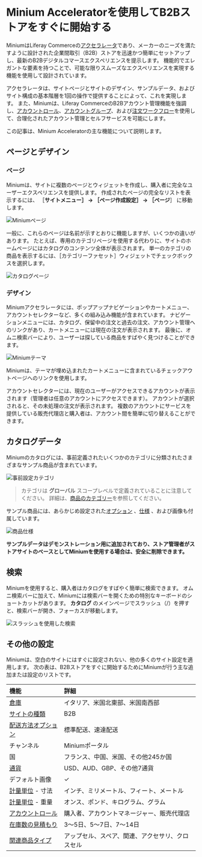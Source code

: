 # Minium Acceleratorを使用してB2Bストアをすぐに開始する

MiniumはLiferay Commerceの[アクセラレータ](./accelerators.md)であり、メーカーのニーズを満たすように設計された企業間取引（B2B）ストアを迅速かつ簡単にセットアップし、最新のB2Bデジタルコマースエクスペリエンスを提示します。 機能的でエレガントな要素を持つことで、可能な限りスムーズなエクスペリエンスを実現する機能を使用して設計されています。

アクセラレータは、サイトページとサイトのデザイン、サンプルデータ、およびサイト構成の基本階層を1回の操作で提供することによって、これを実現します。 また、Miniumは、Liferay CommerceのB2Bアカウント管理機能を強調し、[アカウントロール](../users-and-accounts/account-management/account-roles.md)、[アカウントグループ](../users-and-accounts/account-management/creating-a-new-account-group.md)、および[注文ワークフロー](../order-management/order-workflows/introduction-to-order-workflows.md)を使用して、合理化されたアカウント管理とセルフサービスを可能にします。

この記事は、Minium Acceleratorの主な機能について説明します。

## ページとデザイン

### ページ

Miniumは、サイトに複数のページとウィジェットを作成し、購入者に完全なユーザーエクスペリエンスを提供します。 作成されたページの完全なリストを表示するには、 ［**サイトメニュー］ → ［ページ作成設定］ → ［ページ**］ に移動します。

![Miniumページ](./using-the-minium-accelerator-to-jump-start-your-b2b-store/images/01.png)

一般に、これらのページは名前が示すとおりに機能しますが、いくつかの違いがあります。 たとえば、専用のカテゴリページを使用する代わりに、サイトのホームページにはカタログのコンテンツ全体が表示されます。 単一のカテゴリの商品を表示するには、［カテゴリーファセット］ウィジェットでチェックボックスを選択します。

![カタログページ](./using-the-minium-accelerator-to-jump-start-your-b2b-store/images/02.png)

### デザイン

Miniumアクセラレータには、ポップアップナビゲーションやカートメニュー、アカウントセレクターなど、多くの組み込み機能が含まれています。 ナビゲーションメニューには、カタログ、保留中の注文と過去の注文、アカウント管理へのリンクがあり、カートメニューには現在の注文が表示されます。 最後に、オムニ検索バーにより、ユーザーは探している商品をすばやく見つけることができます。

![Miniumテーマ](./using-the-minium-accelerator-to-jump-start-your-b2b-store/images/03.png)

Miniumは、テーマが埋め込まれたカートメニューに含まれているチェックアウトページへのリンクを使用します。

アカウントセレクターには、現在のユーザーがアクセスできるアカウントが表示されます（管理者は任意のアカウントにアクセスできます）。 アカウントが選択されると、その未処理の注文が表示されます。 複数のアカウントにサービスを提供している販売代理店と購入者は、アカウント間を簡単に切り替えることができます。

## カタログデータ

Miniumのカタログには、事前定義されたいくつかのカテゴリに分類されたさまざまなサンプル商品が含まれています。

![事前設定カテゴリ](./using-the-minium-accelerator-to-jump-start-your-b2b-store/images/04.png)

> カテゴリは **グローバル** スコープレベルで定義されていることに注意してください。 詳細は、[商品のカテゴリー](../product-management/creating-and-managing-products/products/organizing-your-catalog-with-product-categories.md)を参照してください。

サンプル商品には、あらかじめ設定された[オプション](../product-management/creating-and-managing-products/products/using-product-options.md) 、[仕様](../product-management/creating-and-managing-products/products/specifications.md) 、および画像も付属しています。

![商品仕様](./using-the-minium-accelerator-to-jump-start-your-b2b-store/images/05.png)

**サンプルデータはデモンストレーション用に追加されており、ストア管理者がストアサイトのベースとしてMiniumを使用する場合は、安全に削除できます。**

## 検索

Miniumを使用すると、購入者はカタログをすばやく簡単に検索できます。 オムニ検索バーに加えて、Miniumには検索バーを開くための特別なキーボードのショートカットがあります。 **カタログ** のメインページでスラッシュ（/）を押すと、検索バーが開き、フォーカスが移動します。

![スラッシュを使用した検索](./using-the-minium-accelerator-to-jump-start-your-b2b-store/images/06.png)

## その他の設定

Miniumは、空白のサイトにはすぐに設定されない、他の多くのサイト設定を適用します。 次の表は、B2Bストアをすぐに開始するためにMiniumが行う主な追加または設定のリストです。

| 機能                                                                                                                    | 詳細                       |
|:--------------------------------------------------------------------------------------------------------------------- |:------------------------ |
| [倉庫](../inventory-management/setting-up-commerce-warehouses.md)                                                       | イタリア、米国北東部、米国南西部         |
| [サイトの種類](../starting-a-store/sites-and-site-types.md)                                                                 | B2B                      |
| [配送方法オプション](../store-management/configuring-shipping-methods/using-the-flat-rate-shipping-method.md)                  | 標準配送、速達配送                |
| チャンネル                                                                                                                 | Miniumポータル               |
| 国                                                                                                                     | フランス、中国、米国、その他245か国      |
| [通貨](../store-management/currencies/adding-a-new-currency.md)                                                         | USD、AUD、GBP、その他7通貨       |
| デフォルト画像                                                                                                               | &#10003;                 |
| [計量単位](../store-management/configuring-shipping-methods/measurement-units.md) - 寸法                                    | インチ、ミリメートル、フィート、メートル     |
| [計量単位](../store-management/configuring-shipping-methods/measurement-units.md) - 重量                                    | オンス、ポンド、キログラム、グラム        |
| [アカウントロール](../users-and-accounts/account-management/account-roles.md)                                                 | 購入者、アカウントマネージャー、販売代理店    |
| [在庫数の見積もり](../inventory-management/availability-estimates.md)                                                         | 3～5日、5～7日、7～14日          |
| [関連商品タイプ](../product-management/creating-and-managing-products/products/related-products-up-sells-and-cross-sells.md) | アップセル、スペア、関連、アクセサリ、クロスセル |
